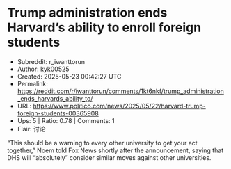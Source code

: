 # Trump administration ends Harvard’s ability to enroll foreign students

- Subreddit: r_iwanttorun
- Author: kyk00525
- Created: 2025-05-23 00:42:27 UTC
- Permalink: https://reddit.com/r/iwanttorun/comments/1kt6nkf/trump_administration_ends_harvards_ability_to/
- URL: https://www.politico.com/news/2025/05/22/harvard-trump-foreign-students-00365908
- Ups: 5 | Ratio: 0.78 | Comments: 1
- Flair: 讨论


“This should be a warning to every other university to get your act
together,” Noem told Fox News shortly after the announcement, saying
that DHS will “absolutely” consider similar moves against other
universities.

